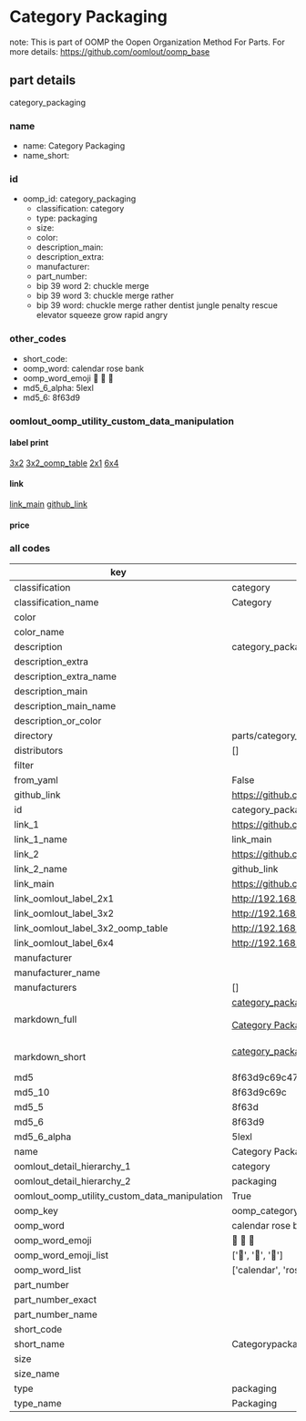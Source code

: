 # Category Packaging  

note: This is part of OOMP the Oopen Organization Method For Parts. For more details: https://github.com/oomlout/oomp_base

##  part details



category_packaging

### name
* name: Category Packaging
* name_short: 
### id
* oomp_id: category_packaging
  * classification: category
  * type: packaging
  * size: 
  * color: 
  * description_main: 
  * description_extra: 
  * manufacturer: 
  * part_number: 
  * bip 39 word 2: chuckle merge
  * bip 39 word 3: chuckle merge rather
  * bip 39 word: chuckle merge rather dentist jungle penalty rescue elevator squeeze grow rapid angry

### other_codes
* short_code: 
* oomp_word: calendar rose bank
* oomp_word_emoji :calendar: :rose: :bank:
* md5_6_alpha: 5lexl
* md5_6: 8f63d9






### oomlout_oomp_utility_custom_data_manipulation
#### label print
[3x2](http://192.168.1.245:1112/?label=oomp%205lexl)
[3x2_oomp_table](http://192.168.1.107:1112/?label=oomp%205lexl)
[2x1](http://192.168.1.242:1112/?label=oomp%205lexl)
[6x4](http://192.168.1.55:1112/?label=oomp%205lexl)    

#### link

[link_main](https://github.com/oomlout/oomlout_oomp_current_version_messy/tree/main/parts/category_packaging) [github_link](https://github.com/oomlout/oomlout_oomp_part_src/tree/main/parts/category_packaging)                             

#### price







### all codes 
| key | value |  
| --- | --- |  
| classification | category |  
| classification_name | Category |  
| color |  |  
| color_name |  |  
| description | category_packaging |  
| description_extra |  |  
| description_extra_name |  |  
| description_main |  |  
| description_main_name |  |  
| description_or_color |   |  
| directory | parts/category_packaging |  
| distributors | [] |  
| filter |  |  
| from_yaml | False |  
| github_link | https://github.com/oomlout/oomlout_oomp_part_src/tree/main/parts/category_packaging |  
| id | category_packaging |  
| link_1 | https://github.com/oomlout/oomlout_oomp_current_version_messy/tree/main/parts/category_packaging |  
| link_1_name | link_main |  
| link_2 | https://github.com/oomlout/oomlout_oomp_part_src/tree/main/parts/category_packaging |  
| link_2_name | github_link |  
| link_main | https://github.com/oomlout/oomlout_oomp_current_version_messy/tree/main/parts/category_packaging |  
| link_oomlout_label_2x1 | http://192.168.1.242:1112/?label=oomp%205lexl |  
| link_oomlout_label_3x2 | http://192.168.1.245:1112/?label=oomp%205lexl |  
| link_oomlout_label_3x2_oomp_table | http://192.168.1.107:1112/?label=oomp%205lexl |  
| link_oomlout_label_6x4 | http://192.168.1.55:1112/?label=oomp%205lexl |  
| manufacturer |  |  
| manufacturer_name |  |  
| manufacturers | [] |  
| markdown_full | [category_packaging](https://github.com/oomlout/oomlout_oomp_current_version_messy/tree/main/parts/category_packaging)<br>[](https://github.com/oomlout/oomlout_oomp_current_version_messy/tree/main/parts/category_packaging)<br>[Category Packaging](https://github.com/oomlout/oomlout_oomp_current_version_messy/tree/main/parts/category_packaging)<br><br> |  
| markdown_short | [category_packaging](https://github.com/oomlout/oomlout_oomp_current_version_messy/tree/main/parts/category_packaging)<br><br> |  
| md5 | 8f63d9c69c47f6e68a3c83a964a2d944 |  
| md5_10 | 8f63d9c69c |  
| md5_5 | 8f63d |  
| md5_6 | 8f63d9 |  
| md5_6_alpha | 5lexl |  
| name | Category Packaging |  
| oomlout_detail_hierarchy_1 | category |  
| oomlout_detail_hierarchy_2 | packaging |  
| oomlout_oomp_utility_custom_data_manipulation | True |  
| oomp_key | oomp_category_packaging |  
| oomp_word | calendar rose bank |  
| oomp_word_emoji | :calendar: :rose: :bank: |  
| oomp_word_emoji_list | [':calendar:', ':rose:', ':bank:'] |  
| oomp_word_list | ['calendar', 'rose', 'bank'] |  
| part_number |  |  
| part_number_exact |  |  
| part_number_name |  |  
| short_code |  |  
| short_name | Categorypackaging |  
| size |  |  
| size_name |  |  
| type | packaging |  
| type_name | Packaging |  
